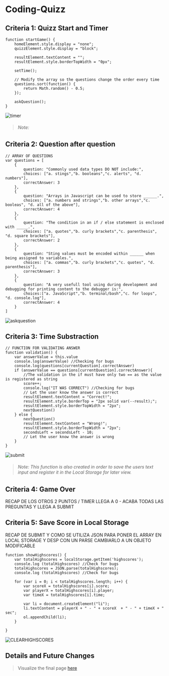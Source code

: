 # Coding-Quizz
## Criteria 1: Quizz Start and Timer



```
function startGame() {
    homeElement.style.display = "none";
    quizzElement.style.display = "block";

    resultElement.textContent = "";
    resultElement.style.borderTopWidth = "0px";
    
    setTime();

    // Modify the array so the questions change the order every time
    questions.sort(function() {
        return Math.random() - 0.5;
    });
    
    askQuestion();
}
```

![timer](https://user-images.githubusercontent.com/118247139/211243449-ea5de9f5-8859-4fbd-864b-296a04275dba.png)


> ###### Note: 

## Criteria 2: Question after question



```
// ARRAY OF QUESTIONS
var questions = [
    {
        question: "Commonly used data types DO NOT include:",
        choices: ["a. stings","b. booleans","c. alerts", "d. numbers"],
        correctAnswer: 3
    },
    {
        question: "Arrays in Javascript can be used to store ______.",
        choices: ["a. numbers and strings","b. other arrays","c. booleas", "d. all of the above"],
        correctAnswer: 4
    },
    {
        question: "The condition in an if / else statement is enclosed with _____.",
        choices: ["a. quotes","b. curly brackets","c. parenthesis", "d. square brackets"],
        correctAnswer: 2
    },
    {
        question: "Sting values must be encoded within ______ when being assigned to variables.",
        choices: ["a. commas","b. curly brackets","c. quotes", "d. parenthesis"],
        correctAnswer: 3
    },
    {
        question: "A very usefull tool using during development and debugging for printing content to the debugger is:",
        choices:["a. JavaScript","b. terminal/bash","c. for loops", "d. console.log"],
        correctAnswer: 4
    }
]
```

![askquestion ](https://user-images.githubusercontent.com/118247139/211243858-fd3f4899-bb1d-4206-aff9-d63378ef622a.png)

## Criteria 3: Time Substraction



```
// FUNCTION FOR VALIDATING ANSWER 
function validation() {
    var answerValue = this.value
    console.log(answerValue) //Checking for bugs
    console.log(questions[currentQuestion].correctAnswer)
    if (answerValue == questions[currentQuestion].correctAnswer){ 
        //The validation in the if must have only two == as the value is registered as string 
        score++;
        console.log("IT WAS CORRECT") //Checking for bugs
        // Let the user know the answer is correct
        resultElement.textContent = "Correct!";
        resultElement.style.borderTop = "2px solid var(--result);";
        resultElement.style.borderTopWidth = "2px";
        nextQuestion()
    } else {
        nextQuestion()
        resultElement.textContent = "Wrong!";
        resultElement.style.borderTopWidth = "2px";
        secondsLeft = secondsLeft - 10;
        // Let the user know the answer is wrong
    }
}
```

![submit](https://user-images.githubusercontent.com/118247139/211244196-91e717b0-c046-4d6d-b9ec-96345469ce77.png)
> ###### Note: This function is also created in order to save the users text input and register it in the Local Storage for later view.

## Criteria 4: Game Over

RECAP DE LOS OTROS 2 PUNTOS / TIMER LLEGA A 0 - ACABA TODAS LAS PREGUNTAS Y LLEGA A SUBMIT

## Criteria 5: Save Score in Local Storage

RECAP DE SUBMIT Y COMO SE UTILIZA JSON PARA PONER EL ARRAY EN LOCAL STORAGE Y DESP CON UN PARSE CAMBIARLO A UN OBJETO MODIFICABLE

```
function showHighscores() {
    var totalHighscores = localStorage.getItem('highscores');
    console.log (totalHighscores) //Check for bugs
    totalHighscores = JSON.parse(totalHighscores);
    console.log (totalHighscores) //Check for bugs

    for (var i = 0; i < totalHighscores.length; i++) {
        var scoreX = totalHighscores[i].score;
        var playerX = totalHighscores[i].player;
        var timeX = totalHighscores[i].time;

        var li = document.createElement("li");
        li.textContent = playerX + " - " + scoreX  + " - " + timeX + " sec";
        ol.appendChild(li);
    }

}
```
![CLEARHIGHSCORES](https://user-images.githubusercontent.com/118247139/211244636-d38b6161-9145-46f7-a3d3-3364ca196a86.png)


## Details and Future Changes 



> Visualize the final page [here](https://drums180.github.io/Coding-Quizz/)
